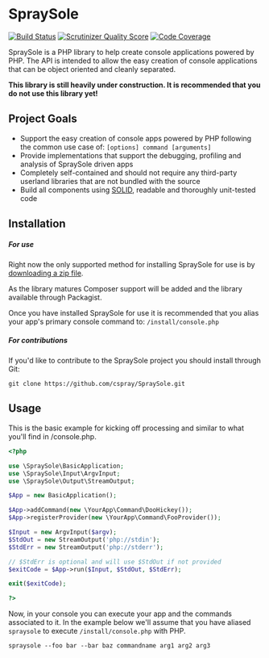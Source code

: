 # SpraySole

[![Build Status](https://travis-ci.org/cspray/SpraySole.png?branch=master)](https://travis-ci.org/cspray/SpraySole) [![Scrutinizer Quality Score](https://scrutinizer-ci.com/g/cspray/SpraySole/badges/quality-score.png?s=96e48ad7d84b5f6a8cfc878241a70abf9b8e6fdf)](https://scrutinizer-ci.com/g/cspray/SpraySole/) [![Code Coverage](https://scrutinizer-ci.com/g/cspray/SpraySole/badges/coverage.png?s=003dc2b01002006cb80444d60ecf0ba1a8acbea8)](https://scrutinizer-ci.com/g/cspray/SpraySole/)

SpraySole is a PHP library to help create console applications powered by PHP. The API is intended to allow the easy creation of console applications that can be object oriented and cleanly separated.

**This library is still heavily under construction. It is recommended that you do not use this library yet!**

## Project Goals

- Support the easy creation of console apps powered by PHP following the common use case of: `[options] command [arguments]`
- Provide implementations that support the debugging, profiling and analysis of SpraySole driven apps
- Completely self-contained and should not require any third-party userland libraries that are not bundled with the source
- Build all components using [SOLID][solid], readable and thoroughly unit-tested code

## Installation

##### For use

Right now the only supported method for installing SpraySole for use is by [downloading a zip file][spraysoledownload].

As the library matures Composer support will be added and the library available through Packagist.

Once you have installed SpraySole for use it is recommended that you alias your app's primary console command to: `/install/console.php`

##### For contributions

If you'd like to contribute to the SpraySole project you should install through Git:

```plain
git clone https://github.com/cspray/SpraySole.git
````

## Usage

This is the basic example for kicking off processing and similar to what you'll
find in /console.php.

```php
<?php

use \SpraySole\BasicApplication;
use \SpraySole\Input\ArgvInput;
use \SpraySole\Output\StreamOutput;

$App = new BasicApplication();

$App->addCommand(new \YourApp\Command\DooHickey());
$App->registerProvider(new \YourApp\Command\FooProvider());

$Input = new ArgvInput($argv);
$StdOut = new StreamOutput('php://stdin');
$StdErr = new StreamOutput('php://stderr');

// $StdErr is optional and will use $StdOut if not provided
$exitCode = $App->run($Input, $StdOut, $StdErr);

exit($exitCode);

?>
```

Now, in your console you can execute your app and the commands associated to it. In the example below we'll assume that you have aliased `spraysole` to execute `/install/console.php` with PHP.

```
spraysole --foo bar --bar baz commandname arg1 arg2 arg3
```

[solid]: http://en.wikipedia.org/wiki/SOLID_(object-oriented_design) "S.O.L.I.D."
[spraysoledownload]: https://github.com/cspray/SpraySole/archive/master.zip "SpraySole Download"

